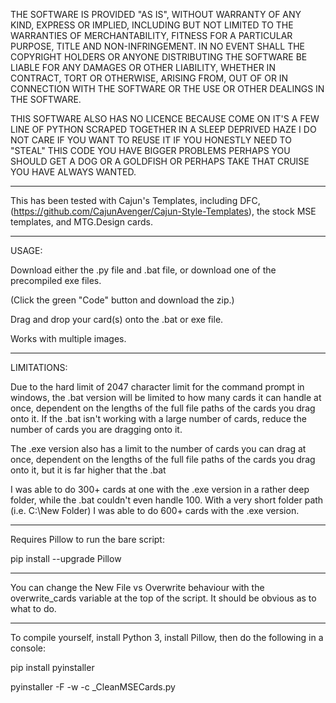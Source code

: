 THE SOFTWARE IS PROVIDED "AS IS", WITHOUT WARRANTY OF ANY KIND, EXPRESS OR IMPLIED, INCLUDING BUT NOT LIMITED TO THE WARRANTIES OF MERCHANTABILITY, FITNESS FOR A PARTICULAR PURPOSE, TITLE AND NON-INFRINGEMENT. IN NO EVENT SHALL THE COPYRIGHT HOLDERS OR ANYONE DISTRIBUTING THE SOFTWARE BE LIABLE FOR ANY DAMAGES OR OTHER LIABILITY, WHETHER IN CONTRACT, TORT OR OTHERWISE, ARISING FROM, OUT OF OR IN CONNECTION WITH THE SOFTWARE OR THE USE OR OTHER DEALINGS IN THE SOFTWARE.

THIS SOFTWARE ALSO HAS NO LICENCE BECAUSE COME ON IT'S A FEW LINE OF PYTHON SCRAPED TOGETHER IN A SLEEP DEPRIVED HAZE I DO NOT CARE IF YOU WANT TO REUSE IT IF YOU HONESTLY NEED TO "STEAL" THIS CODE YOU HAVE BIGGER PROBLEMS PERHAPS YOU SHOULD GET A DOG OR A GOLDFISH OR PERHAPS TAKE THAT CRUISE YOU HAVE ALWAYS WANTED.

---

This has been tested with Cajun's Templates, including DFC, (https://github.com/CajunAvenger/Cajun-Style-Templates), the stock MSE templates, and MTG.Design cards.

--- 

USAGE:

Download either the .py file and .bat file, or download one of the precompiled exe files.

(Click the green "Code" button and download the zip.)

Drag and drop your card(s) onto the .bat or exe file.

Works with multiple images.

---
LIMITATIONS:

Due to the hard limit of 2047 character limit for the command prompt in windows, the .bat version will be limited to how many cards it can handle at once, dependent on the lengths of the full file paths of the cards you drag onto it. If the .bat isn't working with a large number of cards, reduce the number of cards you are dragging onto it.

The .exe version also has a limit to the number of cards you can drag at once, dependent on the lengths of the full file paths of the cards you drag onto it, but it is far higher that the .bat

I was able to do 300+ cards at one with the .exe version in a rather deep folder, while the .bat couldn't even handle 100. With a very short folder path (i.e. C:\New Folder) I was able to do 600+ cards with the .exe version.

---

Requires Pillow to run the bare script:

pip install --upgrade Pillow

---

You can change the New File vs Overwrite behaviour with the overwrite_cards variable at the top of the script. It should be obvious as to what to do.

---

To compile yourself, install Python 3, install Pillow, then do the following in a console:

pip install pyinstaller

pyinstaller -F -w -c _CleanMSECards.py
